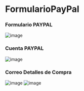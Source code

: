 # FormularioPayPal
### Formulario PAYPAL
 
![image](https://github.com/PauL16aL/FormularioPayPal/assets/125236522/0e29fa9e-535d-4394-a926-43ed64a8f643)



### Cuenta PAYPAL

![image](https://github.com/PauL16aL/FormularioPayPal/assets/125236522/e5735a02-32fe-4da3-9bd6-7ccc333d003c)

### Correo Detalles de Compra

![image](https://github.com/PauL16aL/FormularioPayPal/assets/125236522/01d5a056-b81b-48a0-8e24-55770ffb216c)
![image](https://github.com/PauL16aL/FormularioPayPal/assets/125236522/3e62e6ff-1e53-4a6f-b724-4614ec4a2d82)



